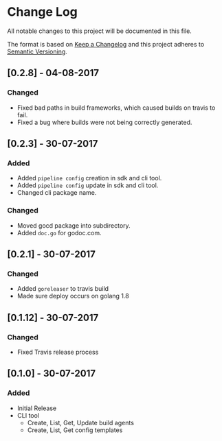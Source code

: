 # Change Log
All notable changes to this project will be documented in this file.

The format is based on [Keep a Changelog](http://keepachangelog.com/)
and this project adheres to [Semantic Versioning](http://semver.org/).

## [0.2.8] - 04-08-2017
### Changed
 - Fixed bad paths in build frameworks, which caused builds on travis to fail.
 - Fixed a bug where builds were not being correctly generated.

## [0.2.3] - 30-07-2017
### Added
 - Added `pipeline config` creation in sdk and cli tool.
 - Added `pipeline config` update in sdk and cli tool.
 - Changed cli package name.

### Changed
 - Moved gocd package into subdirectory.
 - Added `doc.go` for godoc.com.

## [0.2.1] - 30-07-2017
### Changed
 - Added `goreleaser` to travis build
 - Made sure deploy occurs on golang 1.8
 
## [0.1.12] - 30-07-2017

### Changed
 - Fixed Travis release process

## [0.1.0] - 30-07-2017
### Added
 - Initial Release
 - CLI tool
   - Create, List, Get, Update build agents
   - Create, List, Get config templates